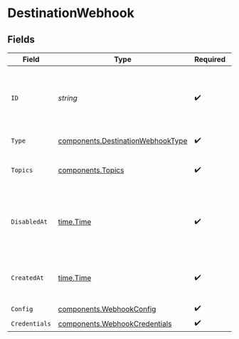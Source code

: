# DestinationWebhook


## Fields

| Field                                                                                  | Type                                                                                   | Required                                                                               | Description                                                                            | Example                                                                                |
| -------------------------------------------------------------------------------------- | -------------------------------------------------------------------------------------- | -------------------------------------------------------------------------------------- | -------------------------------------------------------------------------------------- | -------------------------------------------------------------------------------------- |
| `ID`                                                                                   | *string*                                                                               | :heavy_check_mark:                                                                     | Control plane generated ID or user provided ID for the destination.                    | des_12345                                                                              |
| `Type`                                                                                 | [components.DestinationWebhookType](../../models/components/destinationwebhooktype.md) | :heavy_check_mark:                                                                     | Type of the destination.                                                               | webhook                                                                                |
| `Topics`                                                                               | [components.Topics](../../models/components/topics.md)                                 | :heavy_check_mark:                                                                     | "*" or an array of enabled topics.                                                     | *                                                                                      |
| `DisabledAt`                                                                           | [time.Time](https://pkg.go.dev/time#Time)                                              | :heavy_check_mark:                                                                     | ISO Date when the destination was disabled, or null if enabled.                        | <nil>                                                                                  |
| `CreatedAt`                                                                            | [time.Time](https://pkg.go.dev/time#Time)                                              | :heavy_check_mark:                                                                     | ISO Date when the destination was created.                                             | 2024-01-01T00:00:00Z                                                                   |
| `Config`                                                                               | [components.WebhookConfig](../../models/components/webhookconfig.md)                   | :heavy_check_mark:                                                                     | N/A                                                                                    |                                                                                        |
| `Credentials`                                                                          | [components.WebhookCredentials](../../models/components/webhookcredentials.md)         | :heavy_check_mark:                                                                     | N/A                                                                                    |                                                                                        |